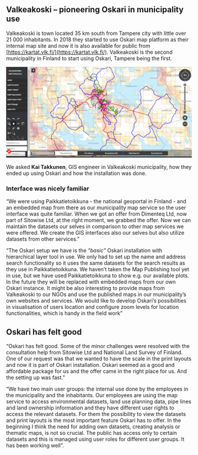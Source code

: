 ## Valkeakoski – pioneering Oskari in municipality use

Valkeakoski is town located 35 km south from Tampere city with little over 21 000 inhabitants. 
In 2018 they started to use Oskari map platform as their internal map site and now it is also available for public from
[https://kartat.vlk.fi/](https://kartat.vlk.fi/). Valkeakoski is the second municipality in Finland to start using Oskari, 
Tampere being the first.

<img src="../../public/images/valkeakoski.PNG" width="850"/>

We asked **Kai Takkunen**, GIS engineer in Valkeakoski municipality, how they ended up using Oskari and how the installation was done.

### Interface was nicely familiar
“We were using Paikkatietoikkuna - the national geoportal in Finland - and an embedded map from there as our municipality map service 
so the user interface was quite familiar. When we got an offer from Dimenteq Ltd, now part of Sitowise Ltd, at the right moment, 
we grabbed the offer. Now we can maintain the datasets our selves in comparison to other map services we were offered. 
We create the GIS interfaces also our selves but also utilize datasets from other services.”

“The Oskari setup we have is the *“basic”* Oskari installation with hierarchical layer tool in use. 
We only had to set up the name and address search functionality so it uses the same datasets for the search results as they use in 
Paikkatietoikkuna. We haven’t taken the Map Publishing tool yet in use, but we have used Paikkatietoikkuna to show e.g. our 
available plots. In the future they will be replaced with embedded maps from our own Oskari instance. 
It might be also interesting to provide maps from Valkeakoski to our NGOs and use the published maps in our 
municipality’s own websites and services. We would like to develop Oskari’s possibilities in visualisation of 
users location and configure zoom levels for location functionalities, which is handy in the field work”

## Oskari has felt good
“Oskari has felt good. Some of the minor challenges were resolved with the consultation help from 
Sitowise Ltd and National Land Survey of Finland. 
One of our request was that we wanted to have the scale in the print layouts and now it is part of Oskari installation. 
Oskari seemed as a good and affordable package for us and the offer came in the right place for us. And the setting up was fast.”

“We have two main user groups: the internal use done by the employees in the municipality and the inhabitants. 
Our employees are using the map service to access environmental datasets, land use planning data, pipe lines and land ownership information
and they have different user rights to access the relevant datasets. 
For them the possibility to view the datasets and print layouts is the most important feature Oskari has to offer. 
In the beginning I think the need for adding own datasets, creating analysis or thematic maps, is not so crucial. 
The public has access only to certain datasets and this is managed using user roles for different user groups. It has been working well”.
